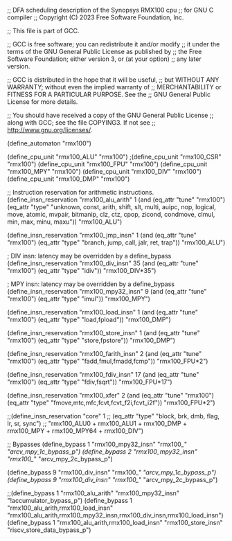 ;; DFA scheduling description of the Synopsys RMX100 cpu
;; for GNU C compiler
;; Copyright (C) 2023 Free Software Foundation, Inc.

;; This file is part of GCC.

;; GCC is free software; you can redistribute it and/or modify
;; it under the terms of the GNU General Public License as published by
;; the Free Software Foundation; either version 3, or (at your option)
;; any later version.

;; GCC is distributed in the hope that it will be useful,
;; but WITHOUT ANY WARRANTY; without even the implied warranty of
;; MERCHANTABILITY or FITNESS FOR A PARTICULAR PURPOSE.  See the
;; GNU General Public License for more details.

;; You should have received a copy of the GNU General Public License
;; along with GCC; see the file COPYING3.  If not see
;; <http://www.gnu.org/licenses/>.

(define_automaton "rmx100")

(define_cpu_unit "rmx100_ALU"    "rmx100")
;(define_cpu_unit "rmx100_CSR"    "rmx100")
(define_cpu_unit "rmx100_FPU"    "rmx100")
(define_cpu_unit "rmx100_MPY"    "rmx100")
(define_cpu_unit "rmx100_DIV"    "rmx100")
(define_cpu_unit "rmx100_DMP"    "rmx100")

;; Instruction reservation for arithmetic instructions.
(define_insn_reservation "rmx100_alu_arith" 1
  (and (eq_attr "tune" "rmx100")
       (eq_attr "type" "unknown, const, arith, shift, slt, multi, auipc, nop,
                        logical, move, atomic, mvpair, bitmanip, clz, ctz, cpop,
                        zicond, condmove, clmul, min, max, minu, maxu"))
  "rmx100_ALU")

(define_insn_reservation "rmx100_jmp_insn" 1
  (and (eq_attr "tune" "rmx100")
       (eq_attr "type" "branch, jump, call, jalr, ret, trap"))
  "rmx100_ALU")

; DIV insn: latency may be overridden by a define_bypass
(define_insn_reservation "rmx100_div_insn" 35
  (and (eq_attr "tune" "rmx100")
       (eq_attr "type" "idiv"))
  "rmx100_DIV*35")

; MPY insn: latency may be overridden by a define_bypass
(define_insn_reservation "rmx100_mpy32_insn" 9
  (and (eq_attr "tune" "rmx100")
       (eq_attr "type" "imul"))
  "rmx100_MPY")

(define_insn_reservation "rmx100_load_insn" 1
  (and (eq_attr "tune" "rmx100")
       (eq_attr "type" "load,fpload"))
  "rmx100_DMP")

(define_insn_reservation "rmx100_store_insn" 1
  (and (eq_attr "tune" "rmx100")
       (eq_attr "type" "store,fpstore"))
  "rmx100_DMP")

(define_insn_reservation "rmx100_farith_insn" 2
  (and (eq_attr "tune" "rmx100")
       (eq_attr "type" "fadd,fmul,fmadd,fcmp"))
  "rmx100_FPU*2")

(define_insn_reservation "rmx100_fdiv_insn" 17
  (and (eq_attr "tune" "rmx100")
       (eq_attr "type" "fdiv,fsqrt"))
  "rmx100_FPU*17")

(define_insn_reservation "rmx100_xfer" 2
  (and (eq_attr "tune" "rmx100")
       (eq_attr "type" "fmove,mtc,mfc,fcvt,fcvt_f2i,fcvt_i2f"))
   "rmx100_FPU*2")

;;(define_insn_reservation "core" 1
;;  (eq_attr "type" "block, brk, dmb, flag, lr, sr, sync")
;;  "rmx100_ALU0 + rmx100_ALU1 + rmx100_DMP + rmx100_MPY + rmx100_MPY64 + rmx100_DIV")

;; Bypasses
(define_bypass 1 "rmx100_mpy32_insn" "rmx100_*" "arcv_mpy_1c_bypass_p")
(define_bypass 2 "rmx100_mpy32_insn" "rmx100_*" "arcv_mpy_2c_bypass_p")

(define_bypass 9 "rmx100_div_insn" "rmx100_*" "arcv_mpy_1c_bypass_p")
(define_bypass 9 "rmx100_div_insn" "rmx100_*" "arcv_mpy_2c_bypass_p")

;;(define_bypass 1 "rmx100_alu_arith" "rmx100_mpy32_insn" "!accumulator_bypass_p")
(define_bypass 1 "rmx100_alu_arith,rmx100_load_insn"
                 "rmx100_alu_arith,rmx100_mpy32_insn,rmx100_div_insn,rmx100_load_insn")
(define_bypass 1 "rmx100_alu_arith,rmx100_load_insn"
                 "rmx100_store_insn" "riscv_store_data_bypass_p")
